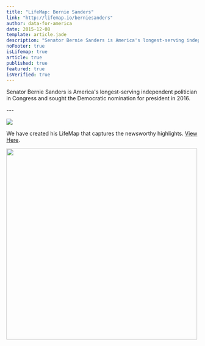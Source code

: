 ```yaml
---
title: "LifeMap: Bernie Sanders"
link: "http://lifemap.io/berniesanders"
author: data-for-america
date: 2015-12-08
template: article.jade
description: "Senator Bernie Sanders is America's longest-serving independent politician in Congress and sought the Democratic nomination for president in 2016."
noFooter: true
isLifemap: true
article: true
published: true
featured: true
isVerified: true
---
```


<p>
   Senator Bernie Sanders is America's longest-serving independent politician in Congress and sought the Democratic nomination for president in 2016.
</p>
---
<p>
<img class="ui medium image" style="margin: 0 auto;" src="http://lifemap.io/img/berniesanders.gif" />
</p>
<p>
   We have created his LifeMap that captures the newsworthy highlights. <a href="http://lifemap.io/berniesanders/" target="_blank">View Here</a>.
</p>
<a href="http://lifemap.io/berniesanders/" target="_blank">
<img class="ui medium image" style="width:500px; margin: 0 auto;" src="/img/lifemap/berniesanders.jpg" />
</a>
